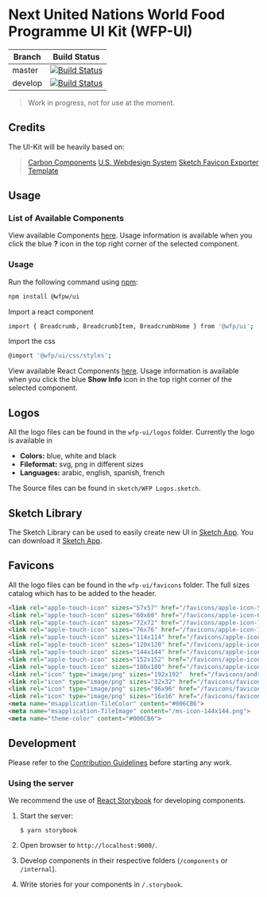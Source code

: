 
# Next United Nations World Food Programme UI Kit (WFP-UI)


Branch  | Build Status
--------|-------------
master  | [![Build Status](https://travis-ci.org/wfp/ui.svg?branch=master)](https://travis-ci.org/wfp/ui)
develop | [![Build Status](https://travis-ci.org/wfp/ui.svg?branch=develop)](https://travis-ci.org/wfp/ui)

> Work in progress, not for use at the moment.
> 
## Credits

The UI-Kit will be heavily based on:
>[Carbon Components](https://github.com/carbon-design-system/carbon-components)
>[U.S. Webdesign System](https://designsystem.digital.gov/page-templates/#landing-page)
>[Sketch Favicon Exporter Template](https://github.com/frederik-jacques/sketch-favicon-exporter-template)

## Usage

### List of Available Components

View available Components [here](http://ui.wfp.org). Usage information is available when you click the blue **?** icon in the top right corner of the selected component.

### Usage

Run the following command using [npm](https://www.npmjs.com/):
```bash
npm install @wfpw/ui
```
Import a react component
```bash
import { Breadcrumb, BreadcrumbItem, BreadcrumbHome } from '@wfp/ui';
```
Import the css
```bash
@import '@wfp/ui/css/styles';
```
View available React Components [here](http://pydev.wfp.org:8282/). Usage information is available when you click the blue **Show Info** icon in the top right corner of the selected component.
## Logos
All the logo files can be found in the `wfp-ui/logos` folder.
Currently the logo is available in
 - **Colors:** blue, white and black
 - **Fileformat:** svg, png in different sizes
 - **Languages:** arabic, english, spanish, french

The Source files can be found in `sketch/WFP Logos.sketch`.

## Sketch Library
The Sketch Library can be used to easily create new UI in [Sketch App](https://www.sketchapp.com/).
You can download it [Sketch App](https://www.sketchapp.com/).
 
## Favicons
All the logo files can be found in the `wfp-ui/favicons` folder.
The full sizes catalog which has to be added to the header.
```html
<link rel="apple-touch-icon" sizes="57x57" href="/favicons/apple-icon-57x57.png">
<link rel="apple-touch-icon" sizes="60x60" href="/favicons/apple-icon-60x60.png">
<link rel="apple-touch-icon" sizes="72x72" href="/favicons/apple-icon-72x72.png">
<link rel="apple-touch-icon" sizes="76x76" href="/favicons/apple-icon-76x76.png">
<link rel="apple-touch-icon" sizes="114x114" href="/favicons/apple-icon-114x114.png">
<link rel="apple-touch-icon" sizes="120x120" href="/favicons/apple-icon-120x120.png">
<link rel="apple-touch-icon" sizes="144x144" href="/favicons/apple-icon-144x144.png">
<link rel="apple-touch-icon" sizes="152x152" href="/favicons/apple-icon-152x152.png">
<link rel="apple-touch-icon" sizes="180x180" href="/favicons/apple-icon-180x180.png">
<link rel="icon" type="image/png" sizes="192x192"  href="/favicons/android-icon-192x192.png">
<link rel="icon" type="image/png" sizes="32x32" href="/favicons/favicon-32x32.png">
<link rel="icon" type="image/png" sizes="96x96" href="/favicons/favicon-96x96.png">
<link rel="icon" type="image/png" sizes="16x16" href="/favicons/favicon-16x16.png">
<meta name="msapplication-TileColor" content="#006CB6">
<meta name="msapplication-TileImage" content="/ms-icon-144x144.png">
<meta name="theme-color" content="#006CB6">
```

## Development

Please refer to the [Contribution Guidelines](./.github/CONTRIBUTING.md) before starting any work.

### Using the server

We recommend the use of [React Storybook](https://github.com/storybooks/react-storybook) for developing components.

1. Start the server:

   ```
   $ yarn storybook
   ```

2. Open browser to `http://localhost:9000/`.

3. Develop components in their respective folders (`/components` or `/internal`).

4. Write stories for your components in `/.storybook`.
